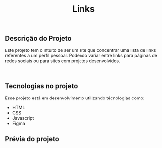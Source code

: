<h1 align ='center'>Links</h1>
<br>
<h2>Descrição do Projeto</h2>
<p>Este projeto tem o intuito de ser um site que concentrar uma lista de links referentes a um perfil pessoal. Podendo variar entre links para páginas de redes sociais ou para sites com projetos desenvolvidos.</p>
<br>
<h2>Tecnologias no projeto</h2>
Esse projeto está em desenvolvimento utilizando técnologias como:
<br>
<ul>
    <li> HTML
    <li> CSS
    <li> Javascript
    <li> Figma
</ul>

<h2>Prévia do projeto</h2>
<picture>
    <img src = "" type="image/img">

</picture>